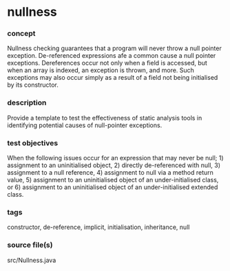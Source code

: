 # nullness

### concept
Nullness checking guarantees that a program will never throw a null pointer exception.
De-referenced expressions afe a common cause a null pointer exceptions. Dereferences 
occur not only when a field is accessed, but when an array is indexed, an exception is 
thrown, and more. Such exceptions may also occur simply as a result of a field not being 
initialised by its constructor.

### description
Provide a template to test the effectiveness of static analysis tools in identifying 
potential causes of null-pointer exceptions.

### test objectives
When the following issues occur for an expression that may never be null;
    1) assignment to an uninitialised object,
    2) directly de-referenced with null,
    3) assignment to a null reference,
    4) assignment to null via a method return value,
    5) assignment to an uninitialised object of an under-initialised class, or
    6) assignment to an uninitialised object of an under-initialised extended class.

### tags
constructor, de-reference, implicit, initialisation, inheritance, null

### source file(s)
src/Nullness.java
